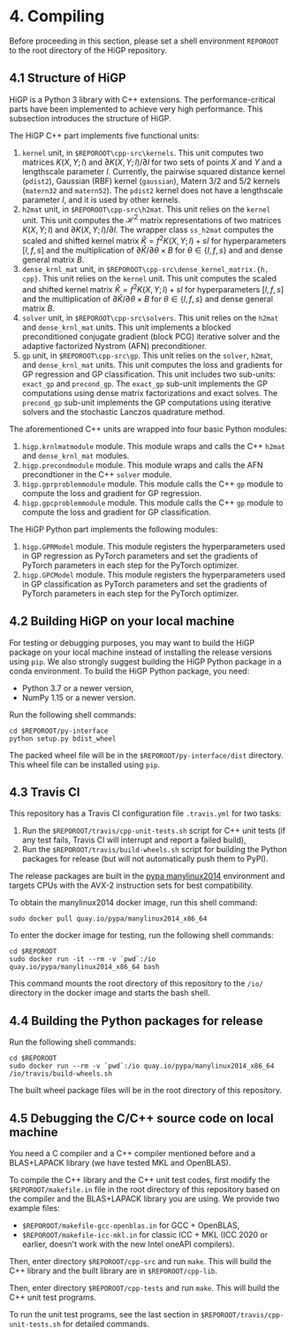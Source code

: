 # 4. Compiling

Before proceeding in this section, please set a shell environment `REPOROOT` to the root directory of the HiGP repository.

## 4.1 Structure of HiGP

HiGP is a Python 3 library with C++ extensions. The performance-critical parts have been implemented to achieve very high performance. This subsection introduces the structure of HiGP.

The HiGP C++ part implements five functional units:

1. `kernel` unit, in `$REPOROOT\cpp-src\kernels`. This unit computes two matrices $K(X, Y; l)$ and $\partial K(X, Y; l) / \partial l$ for two sets of points $X$ and $Y$ and a lengthscale parameter $l$. Currently, the pairwise squared distance kernel (`pdist2`), Gaussian (RBF) kernel (`gaussian`), Matern 3/2 and 5/2 kernels (`matern32` and `matern52`). The `pdist2` kernel does not have a lengthscale parameter $l$, and it is used by other kernels.
2. `h2mat` unit, in `$REPOROOT\cpp-src\h2mat`. This unit relies on the `kernel` unit. This unit computes the $\mathcal{H}^2$ matrix representations of two matrices $K(X, Y; l)$ and $\partial K(X, Y; l) / \partial l$. The wrapper class `ss_h2mat` computes the scaled and shifted kernel matrix $\hat{K} = f^2 K(X, Y; l) + s I$ for hyperparameters $[l, f, s]$ and the multiplication of $\partial \hat{K} / \partial \theta \times B$ for $\theta \in \{l, f, s\}$ and and dense general matrix $B$.
3. `dense_krnl_mat` unit, in `$REPOROOT\cpp-src\dense_kernel_matrix.{h, cpp}`. This unit relies on the `kernel` unit. This unit computes the scaled and shifted kernel matrix $\hat{K} = f^2 K(X, Y; l) + s I$ for hyperparameters $[l, f, s]$ and the multiplication of $\partial \hat{K} / \partial \theta \times B$ for $\theta \in \{l, f, s\}$ and dense general matrix $B$.
4. `solver` unit, in `$REPOROOT\cpp-src\solvers`. This unit relies on the `h2mat` and `dense_krnl_mat` units. This unit implements a blocked preconditioned conjugate gradient (block PCG) iterative solver and the adaptive factorized Nystrom (AFN) preconditioner.
5. `gp` unit, in `$REPOROOT\cpp-src\gp`. This unit relies on the `solver`, `h2mat`, and `dense_krnl_mat` units. This unit computes the loss and gradients for GP regression and GP classification. This unit includes two sub-units: `exact_gp` and `precond_gp`. The `exact_gp` sub-unit implements the GP computations using dense matrix factorizations and exact solves. The `precond_gp` sub-unit implements the GP computations using iterative solvers and the stochastic Lanczos quadrature method.

The aforementioned C++ units are wrapped into four basic Python modules:

1. `higp.krnlmatmodule` module. This module wraps and calls the C++ `h2mat` and `dense_krnl_mat` modules.
2. `higp.precondmodule` module. This module wraps and calls the AFN precondtioner in the C++ `solver` module.
3. `higp.gprproblemmodule` module. This module calls the C++ `gp` module to compute the loss and gradient for GP regression.
4. `higp.gpcproblemmodule` module. This module calls the C++ `gp` module to compute the loss and gradient for GP classification.

The HiGP Python part implements the following modules:

1. `higp.GPRModel` module. This module registers the hyperparameters used in GP regression as PyTorch parameters and set the gradients of PyTorch parameters in each step for the PyTorch optimizer.
2. `higp.GPCModel` module. This module registers the hyperparameters used in GP classification as PyTorch parameters and set the gradients of PyTorch parameters in each step for the PyTorch optimizer.

## 4.2 Building HiGP on your local machine

For testing or debugging purposes, you may want to build the HiGP package on your local machine instead of installing the release versions using `pip`. We also strongly suggest building the HiGP Python package in a conda environment. To build the HiGP Python package, you need:

* Python 3.7 or a newer version,
* NumPy 1.15 or a newer version.

Run the following shell commands:

```shell
cd $REPOROOT/py-interface
python setup.py bdist_wheel
```

The packed wheel file will be in the `$REPOROOT/py-interface/dist` directory. This wheel file can be installed using `pip`.

## 4.3 Travis CI

This repository has a Travis CI configuration file `.travis.yml` for two tasks:

1. Run the `$REPOROOT/travis/cpp-unit-tests.sh` script for C++ unit tests (if any test fails, Travis CI will interrupt and report a failed build),
2. Run the `$REPOROOT/travis/build-wheels.sh` script for building the Python packages for release (but will not automatically push them to PyPI).

The release packages are built in the [pypa manylinux2014](https://github.com/pypa/manylinux) environment and targets CPUs with the AVX-2 instruction sets for best compatibility.

To obtain the manylinux2014 docker image, run this shell command:

```shell
sudo docker pull quay.io/pypa/manylinux2014_x86_64
```

To enter the docker image for testing, run the following shell commands:

```shell
cd $REPOROOT
sudo docker run -it --rm -v `pwd`:/io quay.io/pypa/manylinux2014_x86_64 bash
```

This command mounts the root directory of this repository to the `/io/` directory in the docker image and starts the bash shell.

## 4.4 Building the Python packages for release

Run the following shell commands:

```shell
cd $REPOROOT
sudo docker run --rm -v `pwd`:/io quay.io/pypa/manylinux2014_x86_64 /io/travis/build-wheels.sh
```

The built wheel package files will be in the root directory of this repository.

## 4.5 Debugging the C/C++ source code on local machine

You need a C compiler and a C++ compiler mentioned before and a BLAS+LAPACK library (we have tested MKL and OpenBLAS).

To compile the C++ library and the C++ unit test codes, first modify the `$REPOROOT/makefile.in` file in the root directory of this repository based on the compiler and the BLAS+LAPACK library you are using. We provide two example files:

* `$REPOROOT/makefile-gcc-openblas.in` for GCC + OpenBLAS,
* `$REPOROOT/makefile-icc-mkl.in` for classic ICC + MKL (ICC 2020 or earlier, doesn't work with the new Intel oneAPI compilers).

Then, enter directory `$REPOROOT/cpp-src` and run `make`. This will build the C++ library and the built library are in `$REPOROOT/cpp-lib`.

Then, enter directory `$REPOROOT/cpp-tests` and run `make`. This will build the C++ unit test programs.

To run the unit test programs, see the last section in `$REPOROOT/travis/cpp-unit-tests.sh` for detailed commands.
